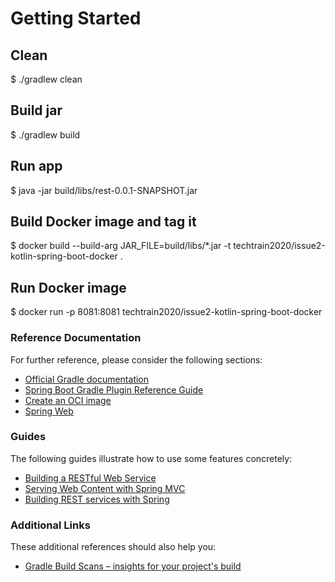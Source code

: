 # Getting Started

## Clean
$ ./gradlew clean

## Build jar
$ ./gradlew build

## Run app
$ java -jar build/libs/rest-0.0.1-SNAPSHOT.jar

## Build Docker image and tag it
$ docker build --build-arg JAR_FILE=build/libs/*.jar -t techtrain2020/issue2-kotlin-spring-boot-docker .
## Run Docker image
$ docker run -p 8081:8081 techtrain2020/issue2-kotlin-spring-boot-docker

### Reference Documentation
For further reference, please consider the following sections:

* [Official Gradle documentation](https://docs.gradle.org)
* [Spring Boot Gradle Plugin Reference Guide](https://docs.spring.io/spring-boot/docs/2.3.0.RELEASE/gradle-plugin/reference/html/)
* [Create an OCI image](https://docs.spring.io/spring-boot/docs/2.3.0.RELEASE/gradle-plugin/reference/html/#build-image)
* [Spring Web](https://docs.spring.io/spring-boot/docs/2.3.0.RELEASE/reference/htmlsingle/#boot-features-developing-web-applications)

### Guides
The following guides illustrate how to use some features concretely:

* [Building a RESTful Web Service](https://spring.io/guides/gs/rest-service/)
* [Serving Web Content with Spring MVC](https://spring.io/guides/gs/serving-web-content/)
* [Building REST services with Spring](https://spring.io/guides/tutorials/bookmarks/)

### Additional Links
These additional references should also help you:

* [Gradle Build Scans – insights for your project's build](https://scans.gradle.com#gradle)

